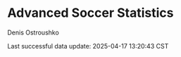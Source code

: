# Advanced Soccer Statistics
Denis Ostroushko

<!-- gfm -->

Last successful data update: 2025-04-17 13:20:43 CST
